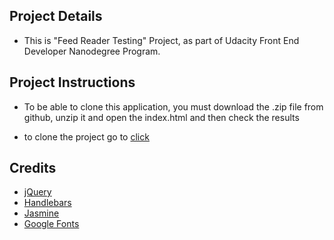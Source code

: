 ## Project Details
* This is "Feed Reader Testing" Project, as part of Udacity Front End Developer Nanodegree Program.

## Project Instructions
* To be able to clone this application, you must download the .zip file from github, unzip it and open the index.html     and then check the results

* to clone the project go to <a href=https://github.com/diegocarrocera/Feed-Reader>click</a>

## Credits
* [jQuery](https://jquery.com/)
* [Handlebars](https://handlebarsjs.com/)
* [Jasmine](https://jasmine.github.io/)
* [Google Fonts](https://fonts.google.com/)
